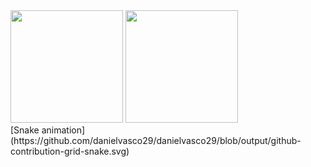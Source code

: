 

<div style: "display: inline_block">
  <a href="https://github.com/danielvasco29"><img height="180em" src="https://github-readme-stats.vercel.app/api?username=danielvasco29&show_icons=true&theme=github_light"/></a>
  <a href="https://github.com/danielvasco29"><img height="180em" src="https://github-readme-stats.vercel.app/api/top-langs/?username=danielvasco29&layout=compact&theme=github_ligh"/></a>
</div>
  [Snake animation](https://github.com/danielvasco29/danielvasco29/blob/output/github-contribution-grid-snake.svg)
